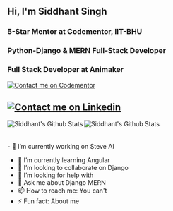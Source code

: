 ## Hi, I'm Siddhant Singh

### 5-Star Mentor at Codementor, IIT-BHU
### Python-Django & MERN Full-Stack Developer
### Full Stack Developer at Animaker

[![Contact me on Codementor](https://www.codementor.io/m-badges/siddhantsingh/find-me-on-cm-b.svg)](https://www.codementor.io/@siddhantsingh?refer=badge)

[![Contact me on Linkedin](https://img.shields.io/badge/linkedin-%230077B5.svg?&style=for-the-badge&logo=linkedin&logoColor=white)](https://www.linkedin.com/in/sid10on10/)
---

<img align="left" alt="Siddhant's Github Stats" src="https://github-readme-stats.codestackr.vercel.app/api?username=sid10on10&show_icons=true&hide_border=true&theme=dracula&hide=stars,issues"/>
<img align="left" alt="Siddhant's Github Stats" src="https://github-readme-stats.vercel.app/api/top-langs/?username=sid10on10&layout=compact" />
<br>
<br>




<!--**sid10on10/sid10on10** is a ✨ _special_ ✨ repository because its `README.md` (this file) appears on your GitHub profile.-->
<br>
- 🔭 I’m currently working on Steve AI

- 🌱 I’m currently learning Angular
- 👯 I’m looking to collaborate on Django
- 🤔 I’m looking for help with 
- 💬 Ask me about Django MERN
- 📫 How to reach me: You can't
- ⚡ Fun fact: About me

